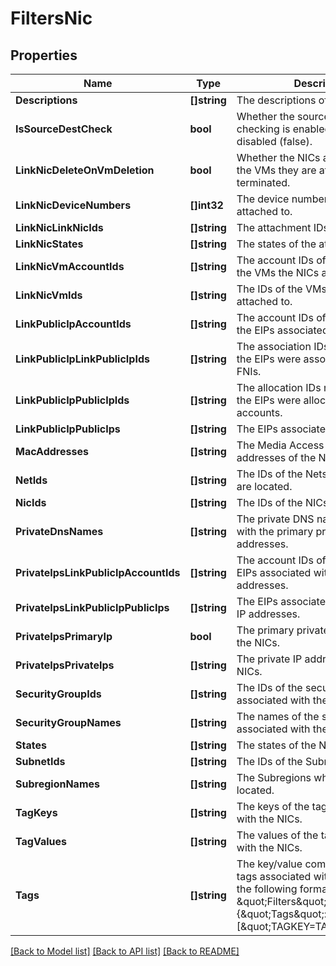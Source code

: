 # FiltersNic

## Properties

Name | Type | Description | Notes
------------ | ------------- | ------------- | -------------
**Descriptions** | **[]string** | The descriptions of the NICs. | [optional] 
**IsSourceDestCheck** | **bool** | Whether the source/destination checking is enabled (true) or disabled (false). | [optional] 
**LinkNicDeleteOnVmDeletion** | **bool** | Whether the NICs are deleted when the VMs they are attached to are terminated. | [optional] 
**LinkNicDeviceNumbers** | **[]int32** | The device numbers the NICs are attached to. | [optional] 
**LinkNicLinkNicIds** | **[]string** | The attachment IDs of the NICs. | [optional] 
**LinkNicStates** | **[]string** | The states of the attachments. | [optional] 
**LinkNicVmAccountIds** | **[]string** | The account IDs of the owners of the VMs the NICs are attached to. | [optional] 
**LinkNicVmIds** | **[]string** | The IDs of the VMs the NICs are attached to. | [optional] 
**LinkPublicIpAccountIds** | **[]string** | The account IDs of the owners of the EIPs associated with the NICs. | [optional] 
**LinkPublicIpLinkPublicIpIds** | **[]string** | The association IDs returned when the EIPs were associated with the FNIs. | [optional] 
**LinkPublicIpPublicIpIds** | **[]string** | The allocation IDs returned when the EIPs were allocated to their accounts. | [optional] 
**LinkPublicIpPublicIps** | **[]string** | The EIPs associated with the NICs. | [optional] 
**MacAddresses** | **[]string** | The Media Access Control (MAC) addresses of the NICs. | [optional] 
**NetIds** | **[]string** | The IDs of the Nets where the NICs are located. | [optional] 
**NicIds** | **[]string** | The IDs of the NICs. | [optional] 
**PrivateDnsNames** | **[]string** | The private DNS names associated with the primary private IP addresses. | [optional] 
**PrivateIpsLinkPublicIpAccountIds** | **[]string** | The account IDs of the owner of the EIPs associated with the private IP addresses. | [optional] 
**PrivateIpsLinkPublicIpPublicIps** | **[]string** | The EIPs associated with the private IP addresses. | [optional] 
**PrivateIpsPrimaryIp** | **bool** | The primary private IP addresses of the NICs. | [optional] 
**PrivateIpsPrivateIps** | **[]string** | The private IP addresses of the NICs. | [optional] 
**SecurityGroupIds** | **[]string** | The IDs of the security groups associated with the NICs. | [optional] 
**SecurityGroupNames** | **[]string** | The names of the security groups associated with the NICs. | [optional] 
**States** | **[]string** | The states of the NICs. | [optional] 
**SubnetIds** | **[]string** | The IDs of the Subnets for the NICs. | [optional] 
**SubregionNames** | **[]string** | The Subregions where the NICs are located. | [optional] 
**TagKeys** | **[]string** | The keys of the tags associated with the NICs. | [optional] 
**TagValues** | **[]string** | The values of the tags associated with the NICs. | [optional] 
**Tags** | **[]string** | The key/value combination of the tags associated with the NICs, in the following format: \&quot;Filters\&quot;:{\&quot;Tags\&quot;:[\&quot;TAGKEY&#x3D;TAGVALUE\&quot;]}. | [optional] 

[[Back to Model list]](../README.md#documentation-for-models) [[Back to API list]](../README.md#documentation-for-api-endpoints) [[Back to README]](../README.md)


